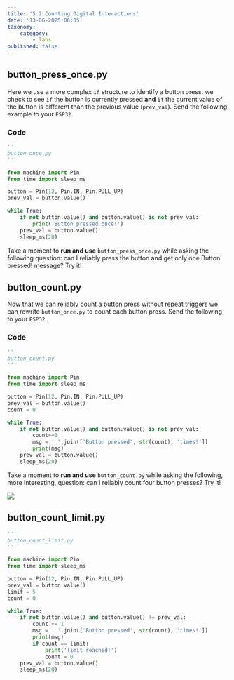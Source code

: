 ```yaml
---
title: '5.2 Counting Digital Interactions'
date: '13-06-2025 06:05'
taxonomy:
    category:
        - labs
published: false
---
```


## button_press_once.py

Here we use a more complex `if` structure to identify a button press: we check to see `if` the button is currently pressed **and** `if` the current value of the button is different than the previous value (`prev_val`). Send the following example to your `ESP32`.

### Code

```python
'''
button_once.py
'''

from machine import Pin
from time import sleep_ms

button = Pin(12, Pin.IN, Pin.PULL_UP)
prev_val = button.value()

while True:
    if not button.value() and button.value() is not prev_val:
        print('Button pressed once!')
    prev_val = button.value()
    sleep_ms(20)

```

Take a moment to **run and use** `button_press_once.py` while asking the following question: can I reliably press the button and get only one Button pressed! message? Try it!


## button_count.py

Now that we can reliably count a button press without repeat triggers we can rewrite `button_once.py` to count each button press. Send the following to your `ESP32`.

### Code

```python
'''
button_count.py
'''

from machine import Pin
from time import sleep_ms

button = Pin(12, Pin.IN, Pin.PULL_UP)
prev_val = button.value()
count = 0

while True:
    if not button.value() and button.value() is not prev_val:
        count+=1
        msg = ' '.join(['Button pressed', str(count), 'times!'])
        print(msg)
    prev_val = button.value()
    sleep_ms(20)

```

Take a moment to **run and use** `button_count.py` while asking the following, more interesting, question: can I reliably count four button presses? Try it!

![]({{site.url}}/assets/imgs/button_counter_working.png)


## button_count_limit.py

```python
'''
button_count_limit.py
'''

from machine import Pin
from time import sleep_ms

button = Pin(12, Pin.IN, Pin.PULL_UP)
prev_val = button.value()
limit = 5
count = 0

while True:
    if not button.value() and button.value() != prev_val:
        count += 1
        msg = ' '.join(['Button pressed', str(count), 'times!'])
        print(msg)
        if count == limit:
            print('limit reached!')
            count = 0
    prev_val = button.value()
    sleep_ms(20)

```
